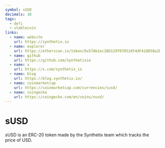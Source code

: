 ```yaml
---
symbol: sUSD
decimals: 18
tags:
  - defi
  - stablecoin
links:
  - name: website
    url: https://synthetix.io
  - name: explorer
    url: https://etherscan.io/token/0x57Ab1ec28D129707052df4dF418D58a2D46d5f51
  - name: github
    url: https://github.com/Synthetixio
  - name: x
    url: https://x.com/synthetix_io
  - name: blog
    url: https://blog.synthetix.io/
  - name: coinmarketcap
    url: https://coinmarketcap.com/currencies/susd/
  - name: coingecko
    url: https://coingecko.com/en/coins/nusd/
---
```


# sUSD

sUSD is an ERC-20 token made by the Synthetix team which tracks the price of USD.
